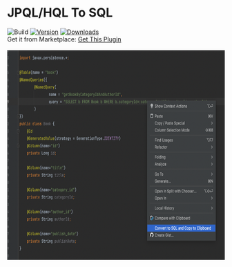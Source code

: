# JPQL/HQL To SQL
![Build](https://github.com/manu156/jpqltosql/workflows/Build/badge.svg)
[![Version](https://img.shields.io/jetbrains/plugin/v/22023-jpql-to-sql.svg)](https://plugins.jetbrains.com/plugin/22023-jpql-to-sql)
[![Downloads](https://img.shields.io/jetbrains/plugin/d/22023-jpql-to-sql.svg)](https://plugins.jetbrains.com/plugin/22023-jpql-to-sql)  
Get it from Marketplace: [Get This Plugin](https://plugins.jetbrains.com/plugin/22023-jpql-to-sql)
<br>
<br>
<img src="./media/screenshot1.png" width="700" height="485" />
